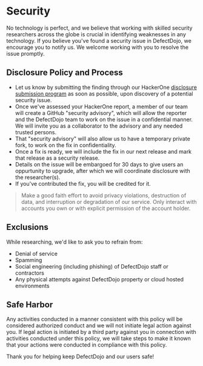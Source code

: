 # Security

No technology is perfect, and we believe that working with skilled security researchers across the globe is crucial in identifying weaknesses in any technology. If you believe you've found a security issue in DefectDojo, we encourage you to notify us. We welcome working with you to resolve the issue promptly.

## Disclosure Policy and Process

* Let us know by submitting the finding through our HackerOne [disclosure submission program](https://hackerone.com/defectdojo/reports/new) as soon as possible, upon discovery of a potential security issue.
* Once we've assessed your HackerOne report, a member of our team will create a GitHub "security advisory", which will allow the reporter and the DefectDojo team to work on the issue in a confidential manner. We will invite you as a collaborator to the advisory and any needed trusted persons.
* That "security advisory" will also allow us to have a temporary private fork, to work on the fix in confidentiality.
* Once a fix is ready, we will include the fix in our next release and mark that release as a security release.
* Details on the issue will be embargoed for 30 days to give users an oppurtunity to upgrade, after which we will coordinate disclosure with the researcher(s).
* If you've contributed the fix, you will be credited for it.

> Make a good faith effort to avoid privacy violations, destruction of data, and interruption or degradation of our service. Only interact with accounts you own or with explicit permission of the account holder.

## Exclusions

While researching, we'd like to ask you to refrain from:

* Denial of service
* Spamming
* Social engineering (including phishing) of DefectDojo staff or contractors
* Any physical attempts against DefectDojo property or cloud hosted environments

## Safe Harbor

Any activities conducted in a manner consistent with this policy will be considered authorized conduct and we will not initiate legal action against you. If legal action is initiated by a third party against you in connection with activities conducted under this policy, we will take steps to make it known that your actions were conducted in compliance with this policy.

Thank you for helping keep DefectDojo and our users safe!
